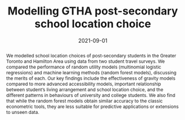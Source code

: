 ---
title: "Modelling GTHA post-secondary school location choice"
date: 2021-09-01
publishDate:  2021-09-01
authors: ["**Ethan Baron**", "Gonzalo Martinez Santos", "Eric J. Miller"]
publication_types: ["1"]
abstract: "We modelled school location choices of post-secondary students in the Greater Toronto and Hamilton Area using data from two student travel surveys. We compared the performance of random utility models (multinomial logistic regressions) and machine learning methods (random forest models), discussing the merits of each. Our key findings include the effectiveness of gravity models compared to more advanced accessibility models, important relationship between student’s living arrangement and school location choice, and the different patterns in behaviours of university and college students. We also find that while the random forest models obtain similar accuracy to the classic econometric tools, they are less suitable for predictive applications or extensions to unseen data."
featured: true
publication: "Transportation Association of Canada Conference and Exhibition (TAC)"
links:
  - icon_pack: fa
    icon: file-pdf
    name: PDF
    url: 'https://www.tac-atc.ca/sites/default/files/conf%5Fpapers/barone%5Fmodellinggthapost-secondaryschoollocationchoice.pdf'
  - icon_pack: fab
    icon: github
    name: GitHub
    url: 'https://github.com/gonzaloMS-2000/PORPOS-TMG'
---